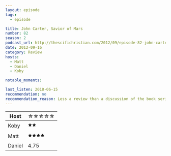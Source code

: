 ```yaml
---
layout: episode
tags:
  - episode

title: John Carter, Savior of Mars
number: 82
season: 2
podcast_url: http://thescifichristian.com/2012/09/episode-82-john-carter-savior-of-mars/
date: 2012-09-16
category: Review 
hosts:
  - Matt
  - Daniel
  - Koby

notable_moments:

last_listen: 2018-06-15
recommendation: no
recommendation_reason: Less a review than a discussion of the book series and religious tie-ins. Definitely check it out if you're interested in John Carter.
---
```


<table class="table is-striped rating">
  <thead>
    <tr>
      <th>Host</th>
      <th>☆☆☆☆☆</th>
    </tr>
  </thead>
  <tbody>
      <tr>
        <td>Koby</td>
        <td>🟊🟊</td>
      </tr>
      <tr>
        <td>Matt</td>
        <td>🟊🟊🟊🟊</td>
      </tr>
      <tr>
        <td>Daniel</td>
        <td>4.75</td>
      </tr>
  </tbody>
</table>